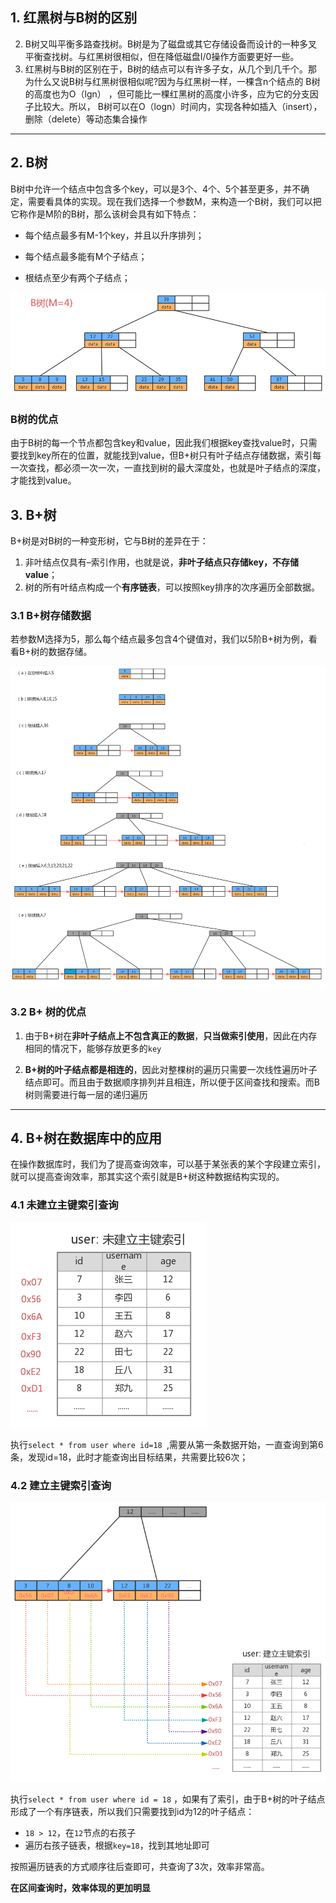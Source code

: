 ## 1. 红黑树与B树的区别

2. B树又叫平衡多路查找树。B树是为了磁盘或其它存储设备而设计的一种多叉平衡查找树。与红黑树很相似，但在降低磁盘I/0操作方面要更好一些。
3. 红黑树与B树的区别在于，B树的结点可以有许多子女，从几个到几千个。那为什么又说B树与红黑树很相似呢?因为与红黑树一样，一棵含n个结点的 B树的高度也为O（lgn） ，但可能比一棵红黑树的高度小许多，应为它的分支因子比较大。所以， B树可以在O（logn）时间内，实现各种如插入（insert），删除（delete）等动态集合操作

----------------------

## 2. B树

B树中允许一个结点中包含多个key，可以是3个、4个、5个甚至更多，并不确定，需要看具体的实现。现在我们选择一个参数M，来构造一个B树，我们可以把它称作是M阶的B树，那么该树会具有如下特点：

- 每个结点最多有M-1个key，并且以升序排列；

- 每个结点最多能有M个子结点；

- 根结点至少有两个子结点；

![image-20200823070706890](B+树.assets/image-20200823070706890.png)

###  B树的优点

由于B树的每一个节点都包含key和value，因此我们根据key查找value时，只需要找到key所在的位置，就能找到value，但B+树只有叶子结点存储数据，索引每一次查找，都必须一次一次，一直找到树的最大深度处，也就是叶子结点的深度，才能找到value。

## 3. B+树

B+树是对B树的一种变形树，它与B树的差异在于：

1. 非叶结点仅具有–索引作用，也就是说，**非叶子结点只存储key，不存储value**；
2. 树的所有叶结点构成一个**有序链表**，可以按照key排序的次序遍历全部数据。

### 3.1 B+树存储数据

若参数M选择为5，那么每个结点最多包含4个键值对，我们以5阶B+树为例，看看B+树的数据存储。

![image-20200816154755778](B+树.assets/image-20200816154755778.png)

### 3.2 B+ 树的优点

1. 由于B+树在**非叶子结点上不包含真正的数据**，**只当做索引使用**，因此在内存相同的情况下，能够存放更多的`key`
	
2. **B+树的叶子结点都是相连的**，因此对整棵树的遍历只需要一次线性遍历叶子结点即可。而且由于数据顺序排列并且相连，所以便于区间查找和搜索。而B树则需要进行每一层的递归遍历

----------------------

## 4. B+树在数据库中的应用

在操作数据库时，我们为了提高查询效率，可以基于某张表的某个字段建立索引，就可以提高查询效率，那其实这个索引就是B+树这种数据结构实现的。

### 4.1 未建立主键索引查询

![image-20200816154924284](B+树.assets/image-20200816154924284.png)

执行`select * from user where id=18 `,需要从第一条数据开始，一直查询到第6条，发现id=18，此时才能查询出目标结果，共需要比较6次；

### 4.2 建立主键索引查询

![image-20200816154959264](B+树.assets/image-20200816154959264.png)

执行`select * from user where id = 18` ，如果有了索引，由于B+树的叶子结点形成了一个有序链表，所以我们只需要找到id为12的叶子结点：

- `18 > 12`，在`12`节点的右孩子
- 遍历右孩子链表，根据`key=18`，找到其地址即可

按照遍历链表的方式顺序往后查即可，共查询了3次，效率非常高。

**在区间查询时，效率体现的更加明显**